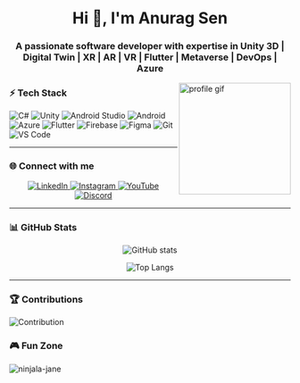 <h1 align="center">Hi 👋, I'm Anurag Sen</h1>
<h3 align="center">A passionate software developer with expertise in Unity 3D | Digital Twin | XR | AR | VR | Flutter | Metaverse | DevOps | Azure</h3>

<img align="right" width="200" height="200" src="https://github.com/AnuragCsharp/AnuragCsharp/assets/77142556/78bdba24-d082-4dd4-8f63-5a1d42823e2a" alt="profile gif" />

### ⚡ Tech Stack
<p align="left">
  <img src="https://img.shields.io/badge/C%23-239120?logo=csharp&logoColor=white&labelColor=239120&style=for-the-badge" alt="C#" />
  <img src="https://img.shields.io/badge/Unity-000000?logo=unity&logoColor=white&style=for-the-badge" alt="Unity" />
  <img src="https://img.shields.io/badge/Android%20Studio-3DDC84?logo=androidstudio&logoColor=white&style=for-the-badge" alt="Android Studio" />
  <img src="https://img.shields.io/badge/Android-3DDC84?logo=android&logoColor=white&style=for-the-badge" alt="Android" />
  <img src="https://img.shields.io/badge/Azure-0078D4?logo=microsoftazure&logoColor=white&style=for-the-badge" alt="Azure" />
  <img src="https://img.shields.io/badge/Flutter-02569B?logo=flutter&logoColor=white&style=for-the-badge" alt="Flutter" />
  <img src="https://img.shields.io/badge/Firebase-FFCA28?logo=firebase&logoColor=black&style=for-the-badge" alt="Firebase" />
  <img src="https://img.shields.io/badge/Figma-F24E1E?logo=figma&logoColor=white&style=for-the-badge" alt="Figma" />
  <img src="https://img.shields.io/badge/Git-F05032?logo=git&logoColor=white&style=for-the-badge" alt="Git" />
  <img src="https://img.shields.io/badge/VS%20Code-007ACC?logo=visualstudiocode&logoColor=white&style=for-the-badge" alt="VS Code" />
</p>



---

### 🌐 Connect with me
<p align="center">
  <a href="https://www.linkedin.com/in/anurag-sen/" target="_blank" rel="noopener noreferrer">
    <img src="https://img.shields.io/badge/LinkedIn-0077B5?style=for-the-badge&logo=linkedin&logoColor=white" alt="LinkedIn"/>
  </a>
  <a href="https://www.instagram.com/Anurag.hacker/" target="_blank" rel="noopener noreferrer">
    <img src="https://img.shields.io/badge/Instagram-E4405F?style=for-the-badge&logo=instagram&logoColor=white" alt="Instagram"/>
  </a>
  <a href="https://www.youtube.com/channel/UCX1GdXi8a6WsrVVs1LOXDHw" target="_blank" rel="noopener noreferrer">
    <img src="https://img.shields.io/badge/YouTube-FF0000?style=for-the-badge&logo=youtube&logoColor=white" alt="YouTube"/>
  </a>
  <a href="https://discord.com/users/anurag4804" target="_blank" rel="noopener noreferrer">
    <img src="https://img.shields.io/badge/Discord-7289DA?style=for-the-badge&logo=discord&logoColor=white" alt="Discord"/>
  </a>
</p>

---

### 📊 GitHub Stats
<p align="center">
  <img src="https://github-readme-stats.vercel.app/api?username=AnuragCsharp&show_icons=true&theme=tokyonight" alt="GitHub stats" />
</p>
<p align="center">
  <img src="https://github-readme-stats.vercel.app/api/top-langs/?username=AnuragCsharp&layout=compact&theme=tokyonight" alt="Top Langs" />
</p>

---

### 🏆 Contributions
![Contribution](https://github.com/AnuragCsharp/AnuragCsharp/assets/77142556/1511a4c8-c6d7-4384-9afa-a4b82c9975c3)

### 🎮 Fun Zone
![ninjala-jane](https://github.com/AnuragCsharp/AnuragCsharp/assets/77142556/f1e64672-910d-4cac-bfe7-3631ceaade2b)
